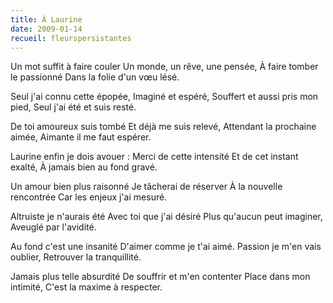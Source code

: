 ```yaml
---
title: À Laurine
date: 2009-01-14
recueil: fleurspersistantes
---
```


Un mot suffit à faire couler
Un monde, un rêve, une pensée,
À faire tomber le passionné
Dans la folie d'un vœu lésé.

Seul j'ai connu cette épopée,
Imaginé et espéré,
Souffert et aussi pris mon pied,
Seul j'ai été et suis resté.

De toi amoureux suis tombé
Et déjà me suis relevé,
Attendant la prochaine aimée,
Aimante il me faut espérer.

Laurine enfin je dois avouer :
Merci de cette intensité
Et de cet instant exalté,
À jamais bien au fond gravé.

Un amour bien plus raisonné
Je tâcherai de réserver
À la nouvelle rencontrée
Car les enjeux j'ai mesuré.

Altruiste je n'aurais été
Avec toi que j'ai désiré
Plus qu'aucun peut imaginer,
Aveuglé par l'avidité.

Au fond c'est une insanité
D'aimer comme je t'ai aimé.
Passion je m'en vais oublier,
Retrouver la tranquillité.

Jamais plus telle absurdité
De souffrir et m'en contenter
Place dans mon intimité,
C'est la maxime à respecter.
